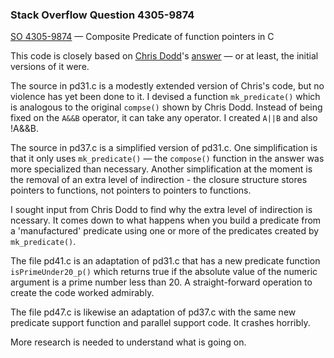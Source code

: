 ### Stack Overflow Question 4305-9874

[SO 4305-9874](https://stackoverflow.com/q/43059874) &mdash;
Composite Predicate of function pointers in C

This code is closely based on [Chris
Dodd](https://stackoverflow.com/users/16406/chris-dodd)'s
[answer](https://stackoverflow.com/a/43060435/) — or at least, the
initial versions of it were.

The source in pd31.c is a modestly extended version of Chris's code, but
no violence has yet been done to it.
I devised a function `mk_predicate()` which is analogous to the original
`compse()` shown by Chris Dodd.
Instead of being fixed on the `A&&B` operator, it can take any operator.
I created `A||B` and also !A&&B.

The source in pd37.c is a simplified version of pd31.c.
One simplification is that it only uses `mk_predicate()` — the
`compose()` function in the answer was more specialized than necessary.
Another simplification at the moment is the removal of an extra level of
indirection - the closure structure stores pointers to functions, not
pointers to pointers to functions.

I sought input from Chris Dodd to find why the extra level of
indirection is ncessary.
It comes down to what happens when you build a predicate from a
'manufactured' predicate using one or more of the predicates created by
`mk_predicate()`.

The file pd41.c is an adaptation of pd31.c that has a new predicate
function `isPrimeUnder20_p()` which returns true if the absolute value
of the numeric argument is a prime number less than 20.
A straight-forward operation to create the code worked admirably.

The file pd47.c is likewise an adaptation of pd37.c with the same new
predicate support function and parallel support code.
It crashes horribly.

More research is needed to understand what is going on.

